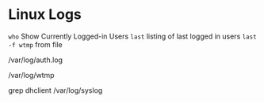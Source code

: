 # Linux Logs

`who` Show Currently Logged-in Users
`last`  listing of last logged in users
`last -f wtmp` from file


/var/log/auth.log

/var/log/wtmp

grep dhclient /var/log/syslog



